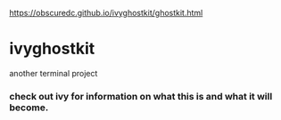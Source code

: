 https://obscuredc.github.io/ivyghostkit/ghostkit.html
# ivyghostkit
another terminal project

### check out ivy for information on what this is and what it will become.
